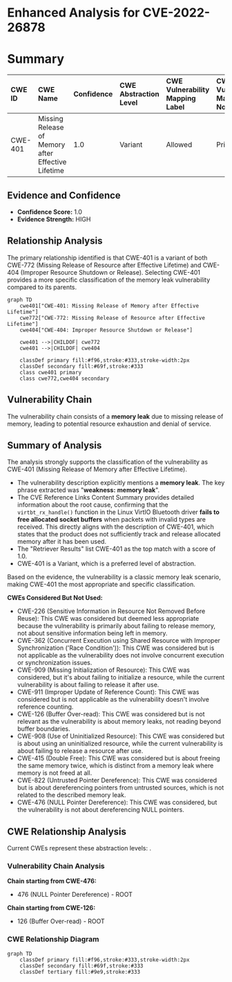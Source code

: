 # Enhanced Analysis for CVE-2022-26878

# Summary

| CWE ID  | CWE Name                                            | Confidence | CWE Abstraction Level | CWE Vulnerability Mapping Label | CWE-Vulnerability Mapping Notes |
| :-------- | :-------------------------------------------------- | :--------- | :---------------------- | :------------------------------ | :------------------------------ |
| CWE-401 | Missing Release of Memory after Effective Lifetime | 1.0        | Variant                 | Allowed                       | Primary CWE                   |

## Evidence and Confidence

*   **Confidence Score:** 1.0
*   **Evidence Strength:** HIGH

## Relationship Analysis

The primary relationship identified is that CWE-401 is a variant of both CWE-772 (Missing Release of Resource after Effective Lifetime) and CWE-404 (Improper Resource Shutdown or Release). Selecting CWE-401 provides a more specific classification of the memory leak vulnerability compared to its parents.

```mermaid
graph TD
    cwe401["CWE-401: Missing Release of Memory after Effective Lifetime"]
    cwe772["CWE-772: Missing Release of Resource after Effective Lifetime"]
    cwe404["CWE-404: Improper Resource Shutdown or Release"]
    
    cwe401 -->|CHILDOF| cwe772
    cwe401 -->|CHILDOF| cwe404
    
    classDef primary fill:#f96,stroke:#333,stroke-width:2px
    classDef secondary fill:#69f,stroke:#333
    class cwe401 primary
    class cwe772,cwe404 secondary
```

## Vulnerability Chain

The vulnerability chain consists of a **memory leak** due to missing release of memory, leading to potential resource exhaustion and denial of service.

## Summary of Analysis

The analysis strongly supports the classification of the vulnerability as CWE-401 (Missing Release of Memory after Effective Lifetime).

*   The vulnerability description explicitly mentions a **memory leak**. The key phrase extracted was "**weakness:** **memory leak**".
*   The CVE Reference Links Content Summary provides detailed information about the root cause, confirming that the `virtbt_rx_handle()` function in the Linux VirtIO Bluetooth driver **fails to free allocated socket buffers** when packets with invalid types are received. This directly aligns with the description of CWE-401, which states that the product does not sufficiently track and release allocated memory after it has been used.
*   The "Retriever Results" list CWE-401 as the top match with a score of 1.0.
*   CWE-401 is a Variant, which is a preferred level of abstraction.

Based on the evidence, the vulnerability is a classic memory leak scenario, making CWE-401 the most appropriate and specific classification.

**CWEs Considered But Not Used:**

*   CWE-226 (Sensitive Information in Resource Not Removed Before Reuse): This CWE was considered but deemed less appropriate because the vulnerability is primarily about failing to release memory, not about sensitive information being left in memory.
*   CWE-362 (Concurrent Execution using Shared Resource with Improper Synchronization ('Race Condition')): This CWE was considered but is not applicable as the vulnerability does not involve concurrent execution or synchronization issues.
*   CWE-909 (Missing Initialization of Resource): This CWE was considered, but it's about failing to initialize a resource, while the current vulnerability is about failing to release it after use.
*   CWE-911 (Improper Update of Reference Count): This CWE was considered but is not applicable as the vulnerability doesn't involve reference counting.
*   CWE-126 (Buffer Over-read): This CWE was considered but is not relevant as the vulnerability is about memory leaks, not reading beyond buffer boundaries.
*   CWE-908 (Use of Uninitialized Resource): This CWE was considered but is about using an uninitialized resource, while the current vulnerability is about failing to release a resource after use.
*   CWE-415 (Double Free): This CWE was considered but is about freeing the same memory twice, which is distinct from a memory leak where memory is not freed at all.
*   CWE-822 (Untrusted Pointer Dereference): This CWE was considered but is about dereferencing pointers from untrusted sources, which is not related to the described memory leak.
*   CWE-476 (NULL Pointer Dereference): This CWE was considered, but the vulnerability is not about dereferencing NULL pointers.


## CWE Relationship Analysis

Current CWEs represent these abstraction levels: .


### Vulnerability Chain Analysis

**Chain starting from CWE-476:**
- 476 (NULL Pointer Dereference) - ROOT


**Chain starting from CWE-126:**
- 126 (Buffer Over-read) - ROOT



### CWE Relationship Diagram

```mermaid
graph TD
    classDef primary fill:#f96,stroke:#333,stroke-width:2px
    classDef secondary fill:#69f,stroke:#333
    classDef tertiary fill:#9e9,stroke:#333
```